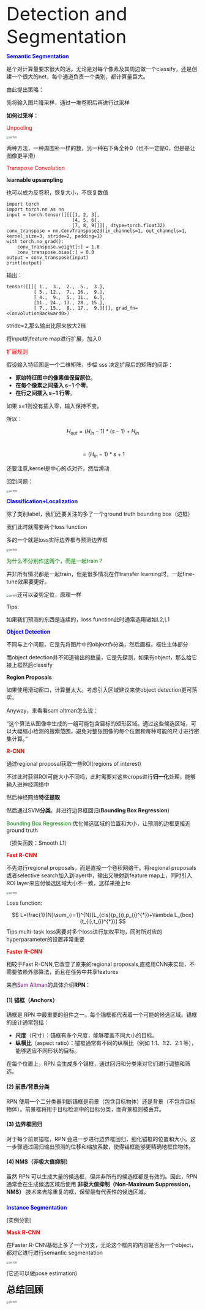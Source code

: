 <font size=8>Detection and Segmentation</font>





<font color=blue>**Semantic Segmentation**</font>



是个对计算量要求很大的活。无论是对每个像素及其周边做一个classify，还是创建一个很大的net，每个通道负责一个类别，都计算量巨大。



由此提出策略：

先将输入图片降采样，通过一堆卷积后再进行过采样



**如何过采样：**



<font color=red>Unpooling</font>

<img src="../CS231n笔记/img/Lec11(1).png" alt="Lec11(1)" style="zoom:40%;" />

两种方法，一种周围补一样的数，另一种右下角全补0（也不一定是0，但是是让图像更平滑）



<font color=red>Transpose Convolution</font>

**learnable upsampling**

也可以成为反卷积，恢复大小，不恢复数值



```
import torch
import torch.nn as nn
input = torch.tensor([[[[1, 2, 3],
                        [4, 5, 6],
                        [7, 8, 9]]]], dtype=torch.float32)
conv_transpose = nn.ConvTranspose2d(in_channels=1, out_channels=1, kernel_size=3, stride=2, padding=1)
with torch.no_grad():
    conv_transpose.weight[:] = 1.0  
    conv_transpose.bias[:] = 0.0   
output = conv_transpose(input)
print(output)
```

输出：

```
tensor([[[[ 1.,  3.,  2.,  5.,  3.],
          [ 5., 12.,  7., 16.,  9.],
          [ 4.,  9.,  5., 11.,  6.],
          [11., 24., 13., 28., 15.],
          [ 7., 15.,  8., 17.,  9.]]]], grad_fn=<ConvolutionBackward0>)
```



stride=2,那么输出比原来放大2倍

将input的feature map进行扩展，加入0

<font color=red>扩展规则</font>

假设输入特征图是一个二维矩阵，步幅 sss 决定扩展后的矩阵的间距：

- **原始特征图中的像素值保留原位**。
- **在每个像素之间插入 s−1 个零**。
- **在行之间插入 s−1 行零**。

如果 s=1则没有插入零，输入保持不变。



所以：

$$H_{out}=(H_{in}-1)*(s-1)+H_{in}$$​

$$=(H_{in}-1)*s+1$$



还要注意,kernel是中心的点对齐，然后滑动



回到问题：

<img src="../CS231n笔记/img/Lec11(2).png" alt="Lec11(2)" style="zoom:40%;" />





<font color=blue>**Classification+Localization**</font>



除了类别label，我们还要关注的多了一个ground truth bounding box（边框）

我们此时就需要两个loss function

多的一个就是loss实际边界框与预测边界框

<img src="../CS231n笔记/img/Lec11(3).png" alt="Lec11(3)" style="zoom:40%;" />



<font color=green>为什么不分别作这两个，而是一起train？</font>

并非所有情况都是一起train，但是很多情况在作transfer learning时，一起fine-tune效果要更好。

<img src="../CS231n笔记/img/Lec11(4).png" alt="Lec11(4)" style="zoom:40%;" />还可以姿势定位，原理一样



Tips:

如果我们预测的东西是连续的，loss function此时通常选用诸如L2,L1



<font color=blue>**Object Detection**</font>



不同与上个问题，它是先将图片中的object作分类，然后画框，框住主体部分



而object detection并不知道输出的数量，它是先探测，如果有object，那么给它裱上框然后classify



**Region Proposals**

如果使用滑动窗口，计算量太大。考虑引入区域建议来使object detection更可落实。

Anyway，来看看sam altman怎么说：

“这个算法从图像中生成的一组可能包含目标的矩形区域。通过这些候选区域，可以大幅缩小检测的搜索范围，避免对整张图像的每个位置和每种可能的尺寸进行密集计算。”



<font color=red>**R-CNN**</font>



通过regional proposal获取一些ROI(regions of interest)

不过此时获得ROI可能大小不同吗，此时需要对这些crops进行**归一化**处理，能够输入进神经网络中

然后神经网络**特征提取**

然后通过SVM**分类**，并进行边界框回归(**Bounding Box Regression**)



<font color=green>Bounding Box Regression</font>:优化候选区域的位置和大小，让预测的边框更接近ground truth

（损失函数：Smooth L1）





<font color=red>**Fast R-CNN**</font>

不先进行regional proposals，而是直接一个卷积网络干。将regional proposals或者selective search加入到layer中，输出又映射到feature map上，同时引入ROI layer来应付候选区域大小不一致，这样来接上fc

<img src="../CS231n笔记/img/Lec11(5).png" alt="Lec11(5)" style="zoom:40%;" />

Loss function:


$$
L=\frac{1}{N}\sum_{i=1}^{N}[L_{cls}(p_{i},p_{i}^{*})+\lambda L_{box}(t_{i},t_{i}^{*})]
$$
Tips:multi-task loss需要对多个loss进行加权平均，同时所对应的hyperparameter的设置非常重要



<font color=red>**Faster R-CNN**</font>



相较于Fast R-CNN,它改变了原来的regional proposals,直接用CNN来实现，不需要依赖外部算法，而且在任务中共享features



来自<font color=purple>Sam Altman</font>的具体介绍**RPN**：

#### (1) **锚框（Anchors）**

锚框是 RPN 中最重要的组件之一。每个锚框都代表着一个可能的候选区域。锚框的设计通常包括：

- **尺度**（尺寸）：锚框有多个尺度，能够覆盖不同大小的目标。
- **纵横比**（aspect ratio）：锚框通常有不同的纵横比（例如 1:1、1:2、2:1 等），能够适应不同形状的目标。

在每个位置上，RPN 会生成多个锚框，通过回归和分类来对它们进行调整和筛选。

#### (2) **前景/背景分类**

RPN 使用一个二分类器判断锚框是前景（包含目标物体）还是背景（不包含目标物体）。前景框将用于目标检测中的目标分类，而背景框则被丢弃。

#### (3) **边界框回归**

对于每个前景锚框，RPN 会进一步进行边界框回归，细化锚框的位置和大小。这一步骤通过回归输出预测的位移和缩放系数，使得锚框能够更精确地框住物体。

#### (4) **NMS（非极大值抑制）**

虽然 RPN 可以生成大量的候选框，但并非所有的候选框都是有效的。因此，RPN 通常会在生成候选区域后使用 **非极大值抑制（Non-Maximum Suppression，NMS）** 技术来去除重复的框，保留最有代表性的候选区域。

### 



<font color=blue>**Instance Segmentation**</font>

(实例分割)



<font color=red>**Mask R-CNN**</font>

在Faster R-CNN基础上多了一个分支，无论这个框内的内容是否为一个object，都对它进行进行semantic segmentation

<img src="../CS231n笔记/img/Lec11(6).png" alt="Lec11(6)" style="zoom:40%;" />

(它还可以做pose estimation)





<font size=5>**总结回顾**</font>

<img src="../CS231n笔记/img/Lec11(7).png" alt="Lec11(7)" style="zoom:40%;" />



